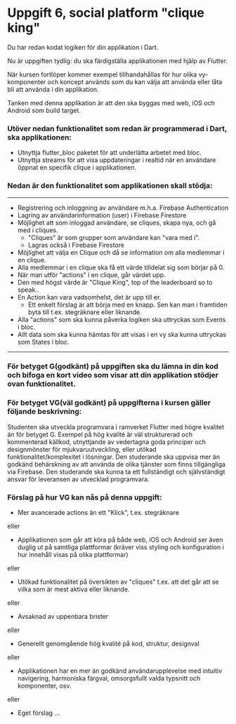 # Uppgift 6, social platform "clique king"

Du har redan kodat logiken för din applikation i Dart.

Nu är uppgiften tydlig: du ska färdigställa applikationen med hjälp av Flutter.

När kursen fortlöper kommer exempel tillhandahållas för hur olika vy-komponenter och koncept används som du kan välja att använda eller låta bli att använda i din applikation.

Tanken med denna applikation är att den ska byggas med web, iOS och Android som build target.

### **Utöver nedan funktionalitet som redan är programmerad i Dart, ska applikationen:**

- Utnyttja flutter_bloc paketet för att underlätta arbetet med bloc.
- Utnyttja streams för att visa uppdateringar i realtid när en användare öppnat en specifik clique i applikationen.

### Nedan är den funktionalitet som applikationen skall stödja:

---

- Registrering och inloggning av användare m.h.a. Firebase Authentication
- Lagring av användarinformation (user) i Firebase Firestore
- Möjlighet att som inloggad användare, se cliques, skapa nya, och gå med i cliques.
    - "Cliques" är som grupper som användare kan "vara med i".
    - Lagras också i Firebase Firestore
- Möjlighet att välja en Clique och då se information om alla medlemmar i en clique.
- Alla medlemmar i en clique ska få ett värde tilldelat sig som börjar på 0.
- När man utför "actions" i en clique, går värdet upp.
- Den med högst värde är "Clique King", top of the leaderboard so to speak..
- En Action kan vara vadsomhelst, det är upp till er.
    - Ett enkelt förslag är att börja med en knapp. Sen kan man i framtiden byta till t.ex. stegräknare eller liknande.
- Alla "actions" som ska kunna påverka logiken ska uttryckas som Events i bloc.
- Allt data som ska kunna hämtas för att visas i en vy ska kunna uttryckas som States i bloc.

---

### **För betyget G(godkänt) på uppgiften ska du lämna in din kod och bifoga en kort video som visar att din applikation stödjer ovan funktionalitet.**

### **För betyget VG(väl godkänt) på uppgifterna i kursen gäller följande beskrivning:**
Studenten ska utveckla programvara i ramverket Flutter med högre kvalitet än för betyget G. Exempel på hög kvalité är väl strukturerad och kommenterad källkod, utnyttjande av vedertagna goda principer och designmönster för mjukvaruutveckling, eller utökad funktionalitet/komplexitet i lösningar. Den studerande ska uppvisa mer än godkänd behärskning av att använda de olika tjänster som finns tillgängliga via Firebase. Den studerande ska kunna ta ett fullständigt och självständigt ansvar för leveransen av utvecklad programvara.

### **Förslag på hur VG kan nås på denna uppgift:**

* Mer avancerade actions än ett "Klick", t.ex. stegräknare

eller

* Applikationen som går att köra på både web, iOS och Android ser även duglig ut på samtliga plattformar (kräver viss styling och konfiguration i hur innehåll visas på olika plattformar)

eller 

* Utökad funktionalitet på översikten av "cliques" t.ex. att det går att se vilka som är mest aktiva eller liknande.

eller

* Avsaknad av uppenbara brister

eller

* Generellt genomgående hög kvalité på kod, struktur, designval

eller 

* Applikationen har en mer än godkänd användarupplevelse med intuitiv navigering, harmoniska färgval, omsorgsfullt valda typsnitt och komponenter, osv.

eller

* Eget förslag ...